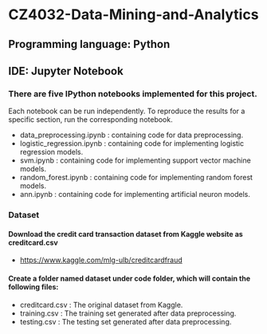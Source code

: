 # CZ4032-Data-Mining-and-Analytics
## Programming language: Python
## IDE: Jupyter Notebook

### There are five IPython notebooks implemented for this project.
Each notebook can be run independently.
To reproduce the results for a specific section, run the corresponding notebook.

+ data_preprocessing.ipynb : containing code for data preprocessing.
+ logistic_regression.ipynb : containing code for implementing logistic regression models.
+ svm.ipynb : containing code for implementing support vector machine models.
+ random_forest.ipynb : containing code for implementing random forest models.
+ ann.ipynb : containing code for implementing artificial neuron models.

### Dataset
#### Download the credit card transaction dataset from Kaggle website as creditcard.csv
+ https://www.kaggle.com/mlg-ulb/creditcardfraud

#### Create a folder named dataset under code folder, which will contain the following files:
+ creditcard.csv : The original dataset from Kaggle.
+ training.csv : The training set generated after data preprocessing. 
+ testing.csv : The testing set generated after data preprocessing.
